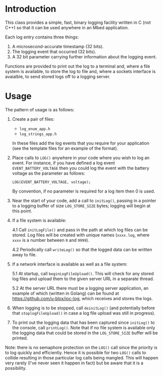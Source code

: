 Introduction
============
This class provides a simple, fast, binary logging facility written in C (not C++) so that it can be used anywhere in an Mbed application.

Each log entry contains three things:

1.  A microsecond-accurate timestamp (32 bits).
2.  The logging event that occurred (32 bits).
3.  A 32 bit parameter carrying further information about the logging event.

Functions are provided to print out the log to a terminal and, where a file system is available, to store the log to file and, where a sockets interface is avaialble, to send stored logs off to a logging server.

Usage
=====
The pattern of usage is as follows:

1. Create a pair of files:

   - `log_enum_app.h`
   - `log_strings_app.h`

   In these files add the log events that you require for your application (see the
   template files for an example of the format).

2. Place calls to `LOG()` anywhere in your code where you wish to log an event.
   For instance, if you have defined a log event `EVENT_BATTERY_VOLTAGE` then
   you could log the event with the battery voltage as the parameter as follows: 

   `LOG(EVENT_BATTERY_VOLTAGE, voltage);`

   By convention, if no parameter is required for a log item then 0 is used.

3. Near the start of your code, add a call to `initLog()`, passing in a pointer to a
   logging buffer of size `LOG_STORE_SIZE` bytes; logging will begin at this point.

4. If a file system is available:

   4.1 Call `initLogFile()` and pass in the path at which log files can be stored.
       Log files will be created with unique names (`xxxx.log`, where `xxxx` is a number
       between `0` and `9999`).

   4.2 Periodically call `writeLog()` so that the logged data can be written away to file.

5. If a network interface is available as well as a file system:

   5.1 At startup, call `beginLogFileUpload()`.  This will check for any stored log
       files and upload them to the given server URL in a separate thread.

   5.2 At the server URL there must be a logging server application, an example of which
       (written in Golang) can be found at https://github.com/u-blox/ioc-log, which
       receives and stores the logs.

6. When logging is to be stopped, call `deinitLog()` (and potentially before that
   `stoplogFileUpload()` in case a log file upload was still in progress).

7. To print out the logging data that has been captured since `initLog()` to the console,
   call `printLog()`. Note that if no file system is available only the logging data
   that could be stored in the `LOG_STORE_SIZE` buffer will be printed.

Note: there is no semaphore protection on the `LOG()` call since the priority is to log quickly and efficiently.  Hence it is possible for two `LOG()` calls to collide resulting in those particular log calls being mangled.  This will happen very rarely (I've never seen it happen in fact) but be aware that it is a possibility.
